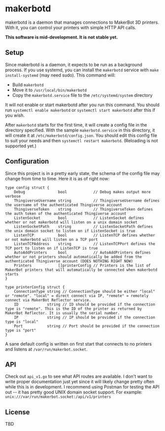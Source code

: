 # makerbotd

makerbotd is a daemon that manages connections to MakerBot 3D printers. With it, you can control your printers with simple HTTP API calls.

**This software is mid-development. It is not stable yet.**

## Setup

Since makerbotd is a daemon, it expects to be run as a background process. If you use systemd, you can install the `makerbotd` service with `make install-systemd` (may need sudo). This command will:

- Build `makerbotd`
- Move it to `/usr/local/bin/makerbotd`
- Copy the `makerbotd.service` file to the `/etc/systemd/system` directory

It will not enable or start makerbotd after you run this command. You should run `systemctl enable makerbotd` or `systemctl start makerbotd` after this if you wish.

After `makerbotd` starts for the first time, it will create a config file in the directory specified. With the sample `makerbotd.service` in this directory, it will create it at `/etc/makerbotd/config.json`. You should edit this config file to suit your needs and then `systemctl restart makerbotd`. (Reloading is not supported yet.)

## Configuration

Since this project is in a pretty early state, the schema of the config file may change from time to time. Here it is as of right now:

```golang
type config struct {
	Debug               bool            // Debug makes output more verbose
	ThingiverseUsername string          // ThingiverseUsername defines the username of the authenticated Thingiverse account
	ThingiverseToken    string          // ThingiverseToken defines the auth token of the authenticated Thingiverse account
	ListenSocket        bool            // ListenSocket defines whether or not makerbotd will listen on a unix domain socket
	ListenSocketPath    string          // ListenSocketPath defines the unix domain socket to listen on if ListenSocket is true
	ListenTCP           bool            // ListenTCP defines whether or not makerbotd will listen on a TCP port
	ListenTCPAddress    string          // ListenTCPPort defines the TCP port to listen on if ListenTCP is true
	AutoAddPrinters     bool            // AutoAddPrinters defines whether or not printers should automatically be added from the authenticated Thingiverse account (DOES NOTHING RIGHT NOW)
	Printers            []printerConfig // Printers is the list of MakerBot printers that will automatically be connected when makerbotd starts
}

type printerConfig struct {
	ConnectionType string // ConnectionType should be either "local" or "remote". "local" = direct connect via IP, "remote" = remotely connect via MakerBot Reflector service.
	ID             string // ID should be provided if the connection type is "remote". This is the ID of the printer as returned by MakerBot Reflector. It is usually the serial number.
	IP             string // IP should be provided if the connection type is "local"
	Port           string // Port should be provided if the connection type is "port"
}
```

A sane default config is written on first start that connects to no printers and listens at `/var/run/makerbot.socket`.

## API

Check out `api_v1.go` to see what API routes are available. I don't want to write proper documentation just yet since it will likely change pretty often while this is in development. I recommend using Postman for testing the API out -- it has pretty good UNIX domain socket support. For example: `unix:///var/run/makerbot.socket:/api/v1/printers`

## License

TBD